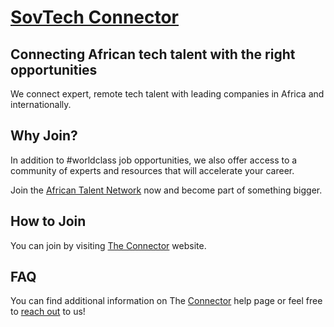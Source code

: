 [<h1>SovTech Connector</h1>](https://connector.sovtech.com/register)

<h2>Connecting African tech talent with the right opportunities</h2>

We connect expert, remote tech talent with leading companies in Africa and internationally. </br >

<h2>Why Join?</h2>
In addition to #worldclass job opportunities, we also offer access to a community of experts and resources that will accelerate your career.</br />

Join the [African Talent Network](https://connector.sovtech.com/register) now and become part of something bigger.

<h2>How to Join</h2>

You can join by visiting [The Connector](https://connector.sovtech.com/register) website.

<h2>FAQ</h2>

You can find additional information on The [Connector](https://connector.sovtech.com/help) help page or feel free to [reach out](mailto:connector@sovtech.com) to us!
